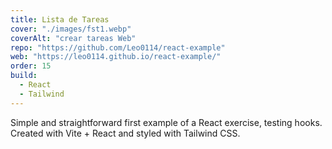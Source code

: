 ```yaml
---
title: Lista de Tareas
cover: "./images/fst1.webp"
coverAlt: "crear tareas Web"
repo: "https://github.com/Leo0114/react-example"
web: "https://leo0114.github.io/react-example/"
order: 15
build:
  - React
  - Tailwind
---
```


Simple and straightforward first example of a React exercise, testing hooks. Created with Vite + React and styled with Tailwind CSS.
